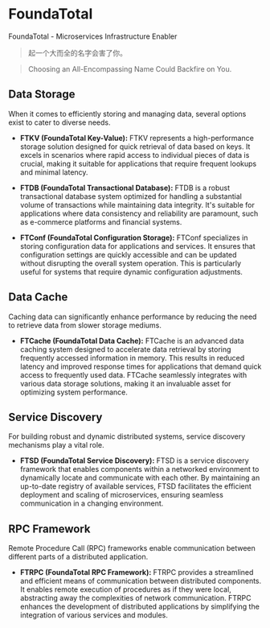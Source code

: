# FoundaTotal
FoundaTotal - Microservices Infrastructure Enabler


> 起一个大而全的名字会害了你。

> Choosing an All-Encompassing Name Could Backfire on You.



## Data Storage
When it comes to efficiently storing and managing data, several options exist to cater to diverse needs. 

* **FTKV (FoundaTotal Key-Value):** FTKV represents a high-performance storage solution designed for quick retrieval of data based on keys. It excels in scenarios where rapid access to individual pieces of data is crucial, making it suitable for applications that require frequent lookups and minimal latency.

* **FTDB (FoundaTotal Transactional Database):** FTDB is a robust transactional database system optimized for handling a substantial volume of transactions while maintaining data integrity. It's suitable for applications where data consistency and reliability are paramount, such as e-commerce platforms and financial systems.

* **FTConf (FoundaTotal Configuration Storage):** FTConf specializes in storing configuration data for applications and services. It ensures that configuration settings are quickly accessible and can be updated without disrupting the overall system operation. This is particularly useful for systems that require dynamic configuration adjustments.

## Data Cache
Caching data can significantly enhance performance by reducing the need to retrieve data from slower storage mediums. 

* **FTCache (FoundaTotal Data Cache):** FTCache is an advanced data caching system designed to accelerate data retrieval by storing frequently accessed information in memory. This results in reduced latency and improved response times for applications that demand quick access to frequently used data. FTCache seamlessly integrates with various data storage solutions, making it an invaluable asset for optimizing system performance.

## Service Discovery
For building robust and dynamic distributed systems, service discovery mechanisms play a vital role. 

* **FTSD (FoundaTotal Service Discovery):** FTSD is a service discovery framework that enables components within a networked environment to dynamically locate and communicate with each other. By maintaining an up-to-date registry of available services, FTSD facilitates the efficient deployment and scaling of microservices, ensuring seamless communication in a changing environment.

## RPC Framework
Remote Procedure Call (RPC) frameworks enable communication between different parts of a distributed application. 

* **FTRPC (FoundaTotal RPC Framework):** FTRPC provides a streamlined and efficient means of communication between distributed components. It enables remote execution of procedures as if they were local, abstracting away the complexities of network communication. FTRPC enhances the development of distributed applications by simplifying the integration of various services and modules.




